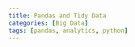 ```yaml
---
title: Pandas and Tidy Data
categories: [Big Data]
tags: [pandas, analytics, python]
---
```


<!-- more -->
